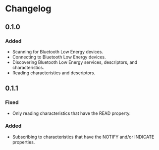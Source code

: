 # Changelog

## 0.1.0
### Added
- Scanning for Bluetooth Low Energy devices.
- Connecting to Bluetooth Low Energy devices.
- Discovering Bluetooth Low Energy services, descriptors, and characteristics.
- Reading characteristics and descriptors.

## 0.1.1
### Fixed
- Only reading characteristics that have the READ property.

### Added
- Subscribing to characteristics that have the NOTIFY and/or INDICATE properties.
